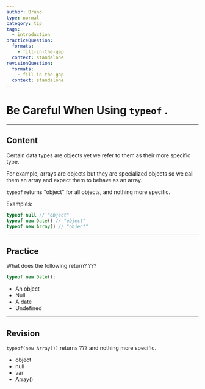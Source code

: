 ```yaml
---
author: Bruno
type: normal
category: tip
tags:
  - introduction
practiceQuestion:
  formats:
    - fill-in-the-gap
  context: standalone
revisionQuestion:
  formats:
    - fill-in-the-gap
  context: standalone
---
```


# Be Careful When Using `typeof` .


---

## Content

Certain data types are objects yet we refer to them as their more specific type.

For example, arrays are objects but they are specialized objects so we call them an array and expect them to behave as an array.

`typeof` returns "object" for all objects, and nothing more specific.

Examples:

```javascript
typeof null // "object"
typeof new Date() // "object"
typeof new Array() // "object"
```


---

## Practice

What does the following return? ???

```javascript
typeof new Date();
```

- An object
- Null
- A date
- Undefined


---

## Revision

`typeof(new Array())`  returns ??? and nothing more specific.

- object
- null
- var
- Array()
